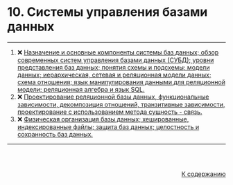 #

<div id="readme-top">
  <h1>10. Системы управления базами данных</h1>
</div>

<hr/>
<ol>
  <li>❌ <a href="#1"> Назначение и основные компоненты системы баз данных; обзор современных систем управления базами данных (СУБД); уровни представления баз данных; понятия схемы и подсхемы; модели данных; иерархическая, сетевая и реляционная модели данных; схема отношения; язык манипулирования данными для реляционной модели; реляционная алгебра и язык SQL. </a></li>
  <li>❌ <a href="#2"> Проектирование реляционной базы данных, функциональные зависимости, декомпозиция отношений, транзитивные зависимости, проектирование с использованием метода сущность - связь. </a></li>
  <li>❌ <a href="#3"> Физическая организация базы данных; хешированные, индексированные файлы; защита баз данных; целостность и сохранность баз данных. </a></li>
</ol>
<hr/>
<br />

##

<p align="right"><a href="#readme-top">К содержанию</a></p>
